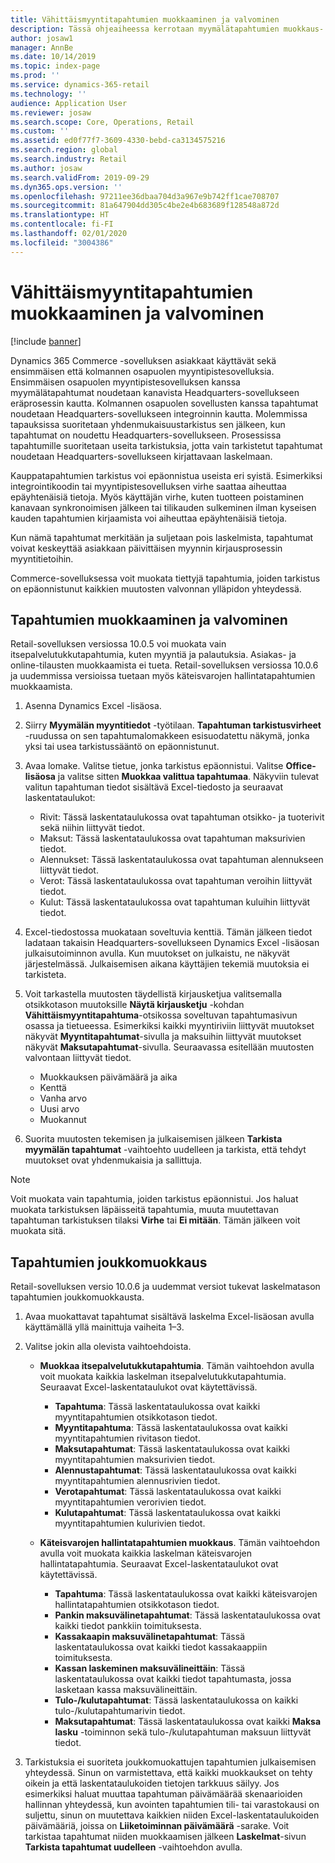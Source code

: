 ```yaml
---
title: Vähittäismyyntitapahtumien muokkaaminen ja valvominen
description: Tässä ohjeaiheessa kerrotaan myymälätapahtumien muokkaus- ja valvontatoiminnoista.
author: josaw1
manager: AnnBe
ms.date: 10/14/2019
ms.topic: index-page
ms.prod: ''
ms.service: dynamics-365-retail
ms.technology: ''
audience: Application User
ms.reviewer: josaw
ms.search.scope: Core, Operations, Retail
ms.custom: ''
ms.assetid: ed0f77f7-3609-4330-bebd-ca3134575216
ms.search.region: global
ms.search.industry: Retail
ms.author: josaw
ms.search.validFrom: 2019-09-29
ms.dyn365.ops.version: ''
ms.openlocfilehash: 97211ee36dbaa704d3a967e9b742ff1cae708707
ms.sourcegitcommit: 81a647904dd305c4be2e4b683689f128548a872d
ms.translationtype: HT
ms.contentlocale: fi-FI
ms.lasthandoff: 02/01/2020
ms.locfileid: "3004386"
---
```

# <a name="edit-and-audit-retail-store-transactions"></a>Vähittäismyyntitapahtumien muokkaaminen ja valvominen

[!include [banner](includes/banner.md)]



Dynamics 365 Commerce -sovelluksen asiakkaat käyttävät sekä ensimmäisen että kolmannen osapuolen myyntipistesovelluksia. Ensimmäisen osapuolen myyntipistesovelluksen kanssa myymälätapahtumat noudetaan kanavista Headquarters-sovellukseen eräprosessin kautta. Kolmannen osapuolen sovellusten kanssa tapahtumat noudetaan Headquarters-sovellukseen integroinnin kautta. Molemmissa tapauksissa suoritetaan yhdenmukaisuustarkistus sen jälkeen, kun tapahtumat on noudettu Headquarters-sovellukseen. Prosessissa tapahtumille suoritetaan useita tarkistuksia, jotta vain tarkistetut tapahtumat noudetaan Headquarters-sovellukseen kirjattavaan laskelmaan. 

Kauppatapahtumien tarkistus voi epäonnistua useista eri syistä. Esimerkiksi integrointikoodin tai myyntipistesovelluksen virhe saattaa aiheuttaa epäyhtenäisiä tietoja. Myös käyttäjän virhe, kuten tuotteen poistaminen kanavaan synkronoimisen jälkeen tai tilikauden sulkeminen ilman kyseisen kauden tapahtumien kirjaamista voi aiheuttaa epäyhtenäisiä tietoja.

Kun nämä tapahtumat merkitään ja suljetaan pois laskelmista, tapahtumat voivat keskeyttää asiakkaan päivittäisen myynnin kirjausprosessin myyntitietoihin.

Commerce-sovelluksessa voit muokata tiettyjä tapahtumia, joiden tarkistus on epäonnistunut kaikkien muutosten valvonnan ylläpidon yhteydessä. 

## <a name="edit-and-audit-transactions"></a>Tapahtumien muokkaaminen ja valvominen

Retail-sovelluksen versiossa 10.0.5 voi muokata vain itsepalvelutukkutapahtumia, kuten myyntiä ja palautuksia. Asiakas- ja online-tilausten muokkaamista ei tueta. Retail-sovelluksen versiossa 10.0.6 ja uudemmissa versioissa tuetaan myös käteisvarojen hallintatapahtumien muokkaamista.

1. Asenna Dynamics Excel -lisäosa.

2. Siirry **Myymälän myyntitiedot** -työtilaan. **Tapahtuman tarkistusvirheet** -ruudussa on sen tapahtumalomakkeen esisuodatettu näkymä, jonka yksi tai usea tarkistussääntö on epäonnistunut.
 
3. Avaa lomake. Valitse tietue, jonka tarkistus epäonnistui. Valitse **Office-lisäosa** ja valitse sitten **Muokkaa valittua tapahtumaa**. Näkyviin tulevat valitun tapahtuman tiedot sisältävä Excel-tiedosto ja seuraavat laskentataulukot:

    - Rivit: Tässä laskentataulukossa ovat tapahtuman otsikko- ja tuoterivit sekä niihin liittyvät tiedot.
    - Maksut: Tässä laskentataulukossa ovat tapahtuman maksurivien tiedot.
    - Alennukset: Tässä laskentataulukossa ovat tapahtuman alennukseen liittyvät tiedot.
    - Verot: Tässä laskentataulukossa ovat tapahtuman veroihin liittyvät tiedot.
    - Kulut: Tässä laskentataulukossa ovat tapahtuman kuluihin liittyvät tiedot.

4. Excel-tiedostossa muokataan soveltuvia kenttiä. Tämän jälkeen tiedot ladataan takaisin Headquarters-sovellukseen Dynamics Excel -lisäosan julkaisutoiminnon avulla. Kun muutokset on julkaistu, ne näkyvät järjestelmässä. Julkaisemisen aikana käyttäjien tekemiä muutoksia ei tarkisteta.

5. Voit tarkastella muutosten täydellistä kirjausketjua valitsemalla otsikkotason muutoksille **Näytä kirjausketju** -kohdan **Vähittäismyyntitapahtuma**-otsikossa soveltuvan tapahtumasivun osassa ja tietueessa. Esimerkiksi kaikki myyntiriviin liittyvät muutokset näkyvät **Myyntitapahtumat**-sivulla ja maksuihin liittyvät muutokset näkyvät **Maksutapahtumat**-sivulla. Seuraavassa esitellään muutosten valvontaan liittyvät tiedot.

   - Muokkauksen päivämäärä ja aika
   - Kenttä 
   - Vanha arvo
   - Uusi arvo
   - Muokannut

6. Suorita muutosten tekemisen ja julkaisemisen jälkeen **Tarkista myymälän tapahtumat** -vaihtoehto uudelleen ja tarkista, että tehdyt muutokset ovat yhdenmukaisia ja sallittuja.

> [!NOTE]
> Voit muokata vain tapahtumia, joiden tarkistus epäonnistui. Jos haluat muokata tarkistuksen läpäisseitä tapahtumia, muuta muutettavan tapahtuman tarkistuksen tilaksi **Virhe** tai **Ei mitään**. Tämän jälkeen voit muokata sitä. 


## <a name="bulk-edit-transactions"></a>Tapahtumien joukkomuokkaus

Retail-sovelluksen versio 10.0.6 ja uudemmat versiot tukevat laskelmatason tapahtumien joukkomuokkausta. 

1. Avaa muokattavat tapahtumat sisältävä laskelma Excel-lisäosan avulla käyttämällä yllä mainittuja vaiheita 1–3.

2. Valitse jokin alla olevista vaihtoehdoista.

    - **Muokkaa itsepalvelutukkutapahtumia**. Tämän vaihtoehdon avulla voit muokata kaikkia laskelman itsepalvelutukkutapahtumia. Seuraavat Excel-laskentataulukot ovat käytettävissä.
    
       - **Tapahtuma**: Tässä laskentataulukossa ovat kaikki myyntitapahtumien otsikkotason tiedot.
       - **Myyntitapahtuma**: Tässä laskentataulukossa ovat kaikki myyntitapahtumien rivitason tiedot.
       - **Maksutapahtumat**: Tässä laskentataulukossa ovat kaikki myyntitapahtumien maksurivien tiedot.
       - **Alennustapahtumat**: Tässä laskentataulukossa ovat kaikki myyntitapahtumien alennusrivien tiedot.
       - **Verotapahtumat**: Tässä laskentataulukossa ovat kaikki myyntitapahtumien verorivien tiedot.
       - **Kulutapahtumat**: Tässä laskentataulukossa ovat kaikki myyntitapahtumien kulurivien tiedot.

    - **Käteisvarojen hallintatapahtumien muokkaus**. Tämän vaihtoehdon avulla voit muokata kaikkia laskelman käteisvarojen hallintatapahtumia. Seuraavat Excel-laskentataulukot ovat käytettävissä.
     
       - **Tapahtuma**: Tässä laskentataulukossa ovat kaikki käteisvarojen hallintatapahtumien otsikkotason tiedot.
       - **Pankin maksuvälinetapahtumat**: Tässä laskentataulukossa ovat kaikki tiedot pankkiin toimituksesta.
       - **Kassakaapin maksuvälinetapahtumat**: Tässä laskentataulukossa ovat kaikki tiedot kassakaappiin toimituksesta.
       - **Kassan laskeminen maksuvälineittäin**: Tässä laskentataulukossa ovat kaikki tiedot tapahtumasta, jossa lasketaan kassa maksuvälineittäin.
       - **Tulo-/kulutapahtumat**: Tässä laskentataulukossa on kaikki tulo-/kulutapahtumarivin tiedot.
       - **Maksutapahtumat**: Tässä laskentataulukossa ovat kaikki **Maksa lasku** -toiminnon sekä tulo-/kulutapahtuman maksuun liittyvät tiedot.

3.  Tarkistuksia ei suoriteta joukkomuokattujen tapahtumien julkaisemisen yhteydessä. Sinun on varmistettava, että kaikki muokkaukset on tehty oikein ja että laskentataulukoiden tietojen tarkkuus säilyy. Jos esimerkiksi haluat muuttaa tapahtuman päivämäärää skenaarioiden hallinnan yhteydessä, kun avointen tapahtumien tili- tai varastokausi on suljettu, sinun on muutettava kaikkien niiden Excel-laskentataulukoiden päivämääriä, joissa on **Liiketoiminnan päivämäärä** -sarake. Voit tarkistaa tapahtumat niiden muokkaamisen jälkeen **Laskelmat**-sivun **Tarkista tapahtumat uudelleen** -vaihtoehdon avulla.
